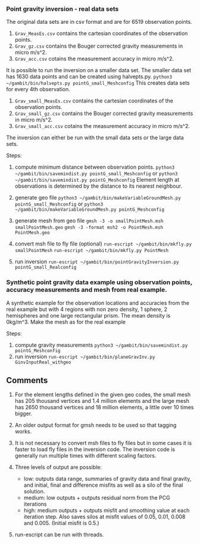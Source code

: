 ### Point gravity inversion - real data sets
The original data sets are in csv format and are for 6519 observation points.
1. `Grav_MeasEs.csv` contains the cartesian coordinates of the observation points.
2. `Grav_gz.csv` contains the Bouger corrected gravity measurements in micro m/s^2.
3. `Grav_acc.csv` cotains the measurement accuracy in micro m/s^2.

It is possible to run the inversion on a smaller data set.  The smaller data set has 1630 data points and can be created using halvepts.py.
`python3 ~/gambit/bin/halvepts.py pointG_small_Meshconfig`
This creates data sets for every 4th observation.
1. `Grav_small_MeasEs.csv` contains the cartesian coordinates of the observation points.
2. `Grav_small_gz.csv` contains the Bouger corrected gravity measurements in micro m/s^2.
3. `Grav_small_acc.csv` cotains the measurement accuracy in micro m/s^2.

The inversion can either be run with the small data sets or the large data sets. 

Steps:
1. compute minimum distance between observation points.
`python3 ~/gambit/bin/savemindist.py pointG_small_Meshconfig`
or
`python3 ~/gambit/bin/savemindist.py pointG_Meshconfig`
Element length at observations is determined by the distance to its nearest neighbour.

2. generate geo file
`python3 ~/gambit/bin/makeVariableGroundMesh.py pointG_small_Meshconfig`
or
`python3 ~/gambit/bin/makeVariableGroundMesh.py pointG_Meshconfig`
3. generate mesh from geo file
`gmsh -3 -o smallPointMesh.msh smallPointMesh.geo`
`gmsh -3 -format msh2 -o PointMesh.msh PointMesh.geo`
4. convert msh file to fly file (optional)
`run-escript ~/gambit/bin/mkfly.py smallPointMesh`
`run-escript ~/gambit/bin/mkfly.py PointMesh`
5. run inversion
`run-escript ~/gambit/bin/pointGravityInversion.py pointG_small_Realconfig`
  
### Synthetic point gravity data example using observation points, accuracy measurements and mesh from real example.
A synthetic example for the observation locations and accuracies from the real example but with 4 regions with non zero density, 1 sphere, 2 hemispheres and one large rectangular prism.  The mean density is 0kg/m^3.  Make the mesh as for the real example
  
Steps:
1. compute gravity measurements
`python3 ~/gambit/bin/savemindist.py pointG_Meshconfig`
2. run inversion
`run-escript ~/gambit/bin/planeGravInv.py GinvInputReal_withgeo`

## Comments
1. For the element lengths defined in the given geo codes, the small mesh has 205 thousand vertices and 1.4 million elements and the large mesh has 2650 thousand vertices and 18 million elements, a little over 10 times bigger.

1. An older output format for gmsh needs to be used so that tagging works.
2. It is not necessary to convert msh files to fly files but in some cases it is faster to load fly files in the inversion code.  The inversion code is generally run multiple times with different scaling factors.
3. Three levels of output are possible:
    + low: outputs data range, summaries of gravity data and final gravity, and initial, final and difference misfits as well as a silo of the final solution.
    + medium: low outputs + outputs residual norm from the PCG iterations
    + high: medium outputs + outputs misfit and smoothing value at each iteration step.  Also saves silos at misfit values of 0.05, 0.01, 0.008 and 0.005.  (Initial misfit is 0.5.)
4. run-escript can be run with threads.


